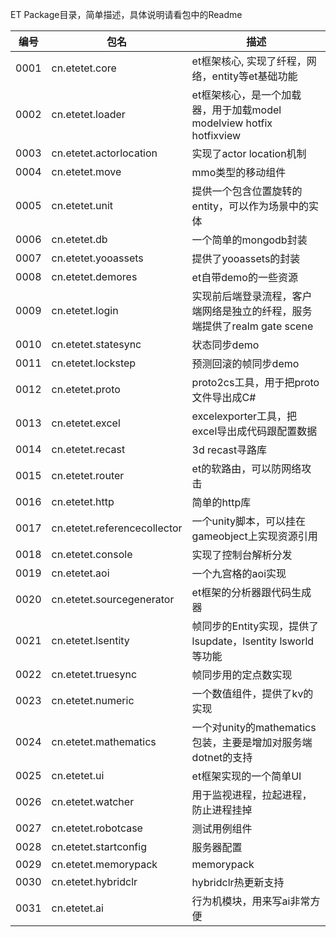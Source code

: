 ET Package目录，简单描述，具体说明请看包中的Readme

|编号| 包名 | 描述 |
|-------|-------|-------|
| 0001 | cn.etetet.core                    |     et框架核心, 实现了纤程，网络，entity等et基础功能                           |
| 0002 | cn.etetet.loader                  |     et框架核心，是一个加载器，用于加载model modelview hotfix hotfixview        |
| 0003 | cn.etetet.actorlocation           |     实现了actor location机制                                                |
| 0004 | cn.etetet.move                    |     mmo类型的移动组件|
| 0005 | cn.etetet.unit                    |     提供一个包含位置旋转的entity，可以作为场景中的实体|
| 0006 | cn.etetet.db                      |     一个简单的mongodb封装|
| 0007 | cn.etetet.yooassets               |     提供了yooassets的封装                               
| 0008 | cn.etetet.demores                 |     et自带demo的一些资源|                  |
| 0009 | cn.etetet.login                   |     实现前后端登录流程，客户端网络是独立的纤程，服务端提供了realm gate scene   |    
| 0010 | cn.etetet.statesync               |     状态同步demo|
| 0011 | cn.etetet.lockstep                |     预测回滚的帧同步demo|
| 0012 | cn.etetet.proto                   |     proto2cs工具，用于把proto文件导出成C#                                      |  
| 0013 | cn.etetet.excel                   |     excelexporter工具，把excel导出成代码跟配置数据                             | 
| 0014 | cn.etetet.recast                  |     3d recast寻路库                                                       |
| 0015 | cn.etetet.router                  |     et的软路由，可以防网络攻击                                           |
| 0016 | cn.etetet.http                    |     简单的http库                                                             |
| 0017 | cn.etetet.referencecollector      |     一个unity脚本，可以挂在gameobject上实现资源引用|
| 0018 | cn.etetet.console                 |     实现了控制台解析分发                                                   |
| 0019 | cn.etetet.aoi                     |     一个九宫格的aoi实现|
| 0020 | cn.etetet.sourcegenerator         |     et框架的分析器跟代码生成器|
| 0021 | cn.etetet.lsentity                |     帧同步的Entity实现，提供了lsupdate，lsentity lsworld等功能|
| 0022 | cn.etetet.truesync                |     帧同步用的定点数实现|
| 0023 | cn.etetet.numeric                 |     一个数值组件，提供了kv的实现|
| 0024 | cn.etetet.mathematics             |     一个对unity的mathematics包装，主要是增加对服务端dotnet的支持|
| 0025 | cn.etetet.ui                      |     et框架实现的一个简单UI|
| 0026 | cn.etetet.watcher                 |     用于监视进程，拉起进程，防止进程挂掉|
| 0027 | cn.etetet.robotcase               |     测试用例组件|
| 0028 | cn.etetet.startconfig             |     服务器配置|
| 0029 | cn.etetet.memorypack              |     memorypack|
| 0030 | cn.etetet.hybridclr               |     hybridclr热更新支持|
| 0031 | cn.etetet.ai                      |     行为机模块，用来写ai非常方便|